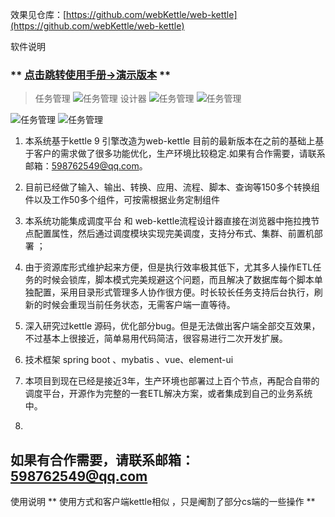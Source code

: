 效果见仓库：[https://github.com/webKettle/web-kettle](https://github.com/webKettle/web-kettle)

软件说明

### ** [点击跳转使用手册->演示版本](http://49.232.185.81:8080/web-etl-docs) **
> 任务管理
![任务管理](https://raw.githubusercontent.com/webKettle/web-kettle/main/%E6%88%AA%E5%9B%BE/%E8%AE%BE%E8%AE%A1%E5%99%A8-%E4%BB%BB%E5%8A%A1%E7%AE%A1%E7%90%86.png)
> 设计器
![任务管理](https://raw.githubusercontent.com/webKettle/web-kettle/main/%E6%88%AA%E5%9B%BE/%E8%AE%BE%E8%AE%A1%E5%99%A8%E6%96%B0%E5%8A%9F%E8%83%BD.jpg)
![任务管理](https://raw.githubusercontent.com/webKettle/web-kettle/main/%E6%88%AA%E5%9B%BE/%E8%AE%BE%E8%AE%A1%E5%99%A8-%E8%BD%AC%E6%8D%A2.png)

![任务管理](https://raw.githubusercontent.com/webKettle/web-kettle/main/%E6%88%AA%E5%9B%BE/%E8%AE%BE%E8%AE%A1%E5%99%A8-%E8%BD%AC%E6%8D%A2-%E7%BB%84%E4%BB%B6%E5%8F%B3%E9%94%AE%E5%8A%9F%E8%83%BD.png)
![任务管理](https://raw.githubusercontent.com/webKettle/web-kettle/main/%E6%88%AA%E5%9B%BE/job%E6%88%AA%E5%9B%BE.png)

1. 本系统基于kettle 9 引擎改造为web-kettle 目前的最新版本在之前的基础上基于客户的需求做了很多功能优化，生产环境比较稳定.如果有合作需要，请联系邮箱：598762549@qq.com。

2. 目前已经做了输入、输出、转换、应用、流程、脚本、查询等150多个转换组件以及工作50多个组件，可按需根据业务定制组件

3. 本系统功能集成调度平台 和 web-kettle流程设计器直接在浏览器中拖拉拽节点配置属性，然后通过调度模块实现完美调度，支持分布式、集群、前置机部署 ；

4. 由于资源库形式维护起来方便，但是执行效率极其低下，尤其多人操作ETL任务的时候会锁库，脚本模式完美规避这个问题，而且解决了数据库每个脚本单独配置，采用目录形式管理多人协作很方便。时长较长任务支持后台执行，刷新的时候会重现当前任务状态，无需客户端一直等待。

5. 深入研究过kettle 源码，优化部分bug。但是无法做出客户端全部交互效果，不过基本上很接近，简单易用代码简洁，很容易进行二次开发扩展。

6. 技术框架 spring boot 、mybatis 、vue、element-ui

7. 本项目到现在已经是接近3年，生产环境也部署过上百个节点，再配合自带的调度平台，开源作为完整的一套ETL解决方案，或者集成到自己的业务系统中。
8. 
## 如果有合作需要，请联系邮箱：598762549@qq.com
使用说明
** 使用方式和客户端kettle相似 ，只是阉割了部分cs端的一些操作 **
